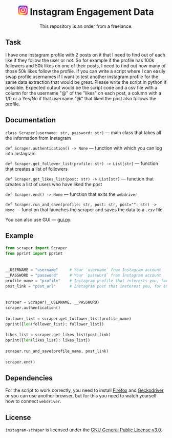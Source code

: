 <h1 align="center"><img alt="instagram-logo" src="./assets/logo.webp" width=30> Instagram Engagement Data</h1>
<p align="center">This repository is an order from a freelance.</p>

## Task
I have one instagram profile with 2 posts on it that I need to find out of each like if they follow the user or not. So for example if the profile has 100k followers and 50k likes on one of their posts, I need to find out how many of those 50k likes follow the profile. If you can write a script where I can easily swap profile usernames if I want to test another instagram profile for the same data extraction that would be great. Please write the script in python if possible. Expected output would be the script code and a csv file with a column for the username "@" of the "likes" on each post, a column with a 1/0 or a Yes/No if that username "@" that liked the post also follows the profile.

## Documentation
`class Scraper(username: str, password: str)` — main class that takes all the information from Instagram

`def Scraper.authentication() -> None` — function with which you can log into Instagram

`def Scraper.get_follower_list(profile: str) -> List[str]` — function that creates a list of followers

`def Scraper.get_likes_list(post: str) -> List[str]` — function that creates a list of users who have liked the post

`def Scraper.end() -> None` — function that exits the `webdriver`

`def Scraper.run_and_save(profile: str, post: str, post="": str) -> None` — function that launches the scraper and saves the data to a `.csv` file

You can also use GUI — [gui.py](/src/gui.py).

## Example
```python
from scraper import Scraper
from pprint import pprint


__USERNAME = "username"     # Your `username` from Instagram account
__PASSWORD = "password"     # Your `password` from Instagram account
profile_name = "profile"    # Instagram profile that interests you, for example: 'endygamedev_'
post_link = "post_url"      # Instagram post that insterest you, for example: 'https://www.instagram.com/p/CRmQr4yrBz0/'


scraper = Scraper(__USERNAME, __PASSWORD)
scraper.authentication()

follower_list = scraper.get_follower_list(profile_name)
pprint({len(follower_list): follower_list})

likes_list = scraper.get_likes_list(post_link)
pprint({len(likes_list): likes_list})

scraper.run_and_save(profile_name, post_link)

scraper.end()
```

## Dependencies
For the script to work correctly, you need to install [Firefox](https://www.mozilla.org/en-US/firefox/new/) and [Geckodriver](https://github.com/mozilla/geckodriver/releases) or you can use another browser, but for this you need to watch yourself how to connect `webdriver`.

## License
`instagram-scraper` is licensed under the [GNU General Public License v3.0](./LICENSE).

